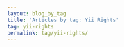 ```yaml
---
layout: blog_by_tag
title: 'Articles by tag: Yii Rights'
tag: yii-rights
permalink: tag/yii-rights/
---
```

